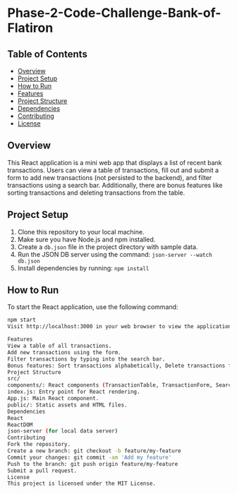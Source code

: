 # Phase-2-Code-Challenge-Bank-of-Flatiron

## Table of Contents

- [Overview](#overview)
- [Project Setup](#project-setup)
- [How to Run](#how-to-run)
- [Features](#features)
- [Project Structure](#project-structure)
- [Dependencies](#dependencies)
- [Contributing](#contributing)
- [License](#license)

## Overview

This React application is a mini web app that displays a list of recent bank transactions. Users can view a table of transactions, fill out and submit a form to add new transactions (not persisted to the backend), and filter transactions using a search bar. Additionally, there are bonus features like sorting transactions and deleting transactions from the table.

## Project Setup

1. Clone this repository to your local machine.
2. Make sure you have Node.js and npm installed.
3. Create a `db.json` file in the project directory with sample data.
4. Run the JSON DB server using the command: `json-server --watch db.json`
5. Install dependencies by running: `npm install`

## How to Run

To start the React application, use the following command:

```bash
npm start
Visit http://localhost:3000 in your web browser to view the application.

Features
View a table of all transactions.
Add new transactions using the form.
Filter transactions by typing into the search bar.
Bonus features: Sort transactions alphabetically, Delete transactions from the table.
Project Structure
src/
components/: React components (TransactionTable, TransactionForm, SearchBar, etc.)
index.js: Entry point for React rendering.
App.js: Main React component.
public/: Static assets and HTML files.
Dependencies
React
ReactDOM
json-server (for local data server)
Contributing
Fork the repository.
Create a new branch: git checkout -b feature/my-feature
Commit your changes: git commit -am 'Add my feature'
Push to the branch: git push origin feature/my-feature
Submit a pull request.
License
This project is licensed under the MIT License.
